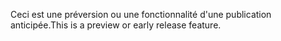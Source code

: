<span data-ttu-id="bc0ed-101">Ceci est une préversion ou une fonctionnalité d'une publication anticipée.</span><span class="sxs-lookup"><span data-stu-id="bc0ed-101">This is a preview or early release feature.</span></span>